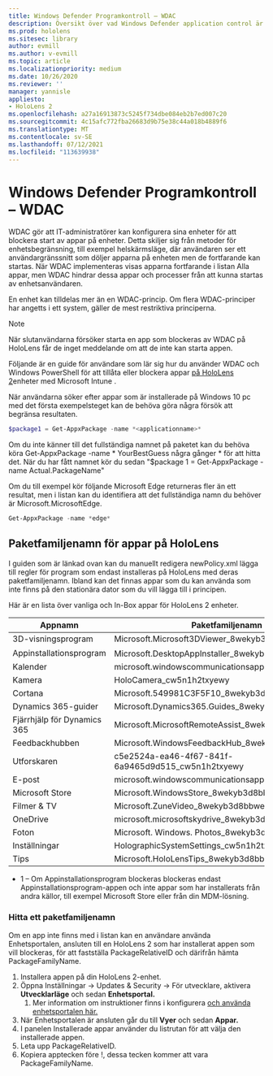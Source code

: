 ```yaml
---
title: Windows Defender Programkontroll – WDAC
description: Översikt över vad Windows Defender application control är och hur du använder det för att hantera HoloLens enheter med mixad verklighet.
ms.prod: hololens
ms.sitesec: library
author: evmill
ms.author: v-evmill
ms.topic: article
ms.localizationpriority: medium
ms.date: 10/26/2020
ms.reviewer: ''
manager: yannisle
appliesto:
- HoloLens 2
ms.openlocfilehash: a27a16913873c5245f734dbe084eb2b7ed007c20
ms.sourcegitcommit: 4c15afc772fba26683d9b75e38c44a018b4889f6
ms.translationtype: MT
ms.contentlocale: sv-SE
ms.lasthandoff: 07/12/2021
ms.locfileid: "113639938"
---
```

# <a name="windows-defender-application-control---wdac"></a>Windows Defender Programkontroll – WDAC

WDAC gör att IT-administratörer kan konfigurera sina enheter för att blockera start av appar på enheter. Detta skiljer sig från metoder för enhetsbegränsning, till exempel helskärmsläge, där användaren ser ett användargränssnitt som döljer apparna på enheten men de fortfarande kan startas. När WDAC implementeras visas apparna fortfarande i listan Alla appar, men WDAC hindrar dessa appar och processer från att kunna startas av enhetsanvändaren.

En enhet kan tilldelas mer än en WDAC-princip. Om flera WDAC-principer har angetts i ett system, gäller de mest restriktiva principerna. 

> [!NOTE]
> När slutanvändarna försöker starta en app som blockeras av WDAC på HoloLens får de inget meddelande om att de inte kan starta appen.

Följande är en guide för användare som lär sig hur du använder WDAC och Windows PowerShell för att tillåta eller blockera appar [på HoloLens 2](/mem/intune/configuration/custom-profile-hololens)enheter med Microsoft Intune .

När användarna söker efter appar som är installerade på Windows 10 pc med det första exempelsteget kan de behöva göra några försök att begränsa resultaten.

```powershell
$package1 = Get-AppxPackage -name *<applicationname>*
``` 

Om du inte känner till det fullständiga namnet på paketet kan du behöva köra Get-AppxPackage -name \* YourBestGuess några gånger \* för att hitta det. När du har fått namnet kör du sedan "$package 1 = Get-AppxPackage -name Actual.PackageName"

Om du till exempel kör följande Microsoft Edge returneras fler än ett resultat, men i listan kan du identifiera att det fullständiga namn du behöver är Microsoft.MicrosoftEdge.

```powershell
Get-AppxPackage -name *edge*
``` 

## <a name="package-family-names-for-apps-on-hololens"></a>Paketfamiljenamn för appar på HoloLens

I guiden som är länkad ovan kan du manuellt redigera newPolicy.xml lägga till regler för program som endast installeras på HoloLens med deras paketfamiljenamn. Ibland kan det finnas appar som du kan använda som inte finns på den stationära dator som du vill lägga till i principen.

Här är en lista över vanliga och In-Box appar för HoloLens 2 enheter.

| Appnamn                   | Paketfamiljenamn                                |
|----------------------------|----------------------------------------------------|
| 3D-visningsprogram                  | Microsoft.Microsoft3DViewer_8wekyb3d8bbwe          |
| Appinstallationsprogram              | Microsoft.DesktopAppInstaller_8wekyb3d8bbwe <sup>1</sup>         |
| Kalender                   | microsoft.windowscommunicationsapps_8wekyb3d8bbwe  |
| Kamera                     | HoloCamera_cw5n1h2txyewy                           |
| Cortana                    | Microsoft.549981C3F5F10_8wekyb3d8bbwe              |
| Dynamics 365-guider        | Microsoft.Dynamics365.Guides_8wekyb3d8bbwe         |
| Fjärrhjälp för Dynamics 365 | Microsoft.MicrosoftRemoteAssist_8wekyb3d8bbwe      |
| Feedbackhubben               | Microsoft.WindowsFeedbackHub_8wekyb3d8bbwe         |
| Utforskaren              | c5e2524a-ea46-4f67-841f-6a9465d9d515_cw5n1h2txyewy |
| E-post                       | microsoft.windowscommunicationsapps_8wekyb3d8bbwe  |
| Microsoft Store            | Microsoft.WindowsStore_8wekyb3d8bbwe               |
| Filmer & TV                | Microsoft.ZuneVideo_8wekyb3d8bbwe                  |
| OneDrive                   | microsoft.microsoftskydrive_8wekyb3d8bbwe          |
| Foton                     | Microsoft. Windows. Photos_8wekyb3d8bbwe             |
| Inställningar                   | HolographicSystemSettings_cw5n1h2txyewy            |
| Tips                       | Microsoft.HoloLensTips_8wekyb3d8bbwe               |

- 1 – Om Appinstallationsprogram blockeras blockeras endast Appinstallationsprogram-appen och inte appar som har installerats från andra källor, till exempel Microsoft Store eller från din MDM-lösning.

### <a name="how-to-find-a-package-family-name"></a>Hitta ett paketfamiljenamn

Om en app inte finns med i listan kan en användare använda Enhetsportalen, ansluten till en HoloLens 2 som har installerat appen som vill blockeras, för att fastställa PackageRelativeID och därifrån hämta PackageFamilyName.

1. Installera appen på din HoloLens 2-enhet. 
1. Öppna Inställningar -> Updates & Security -> För utvecklare, aktivera **Utvecklarläge** och sedan **Enhetsportal.** 
    1. Mer information om instruktioner finns i konfigurera [och använda enhetsportalen här.](/windows/mixed-reality/develop/platform-capabilities-and-apis/using-the-windows-device-portal)
1. När Enhetsportalen är ansluten går du till **Vyer** och sedan **Appar.** 
1. I panelen Installerade appar använder du listrutan för att välja den installerade appen. 
1. Leta upp PackageRelativeID. 
1. Kopiera apptecken före !, dessa tecken kommer att vara PackageFamilyName.


